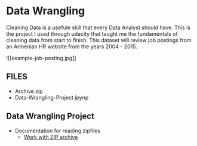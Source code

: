 # Data Wrangling

Cleaning Data is a usefule skill that every Data Analyst should have. This is the project I used through udacity that taught me the fundamentals of cleaning data from start to finish. This dataset will review job postings from an Armenian HR website from the years 2004 - 2015.

![[example-job-posting.jpg]]

## FILES
 - Archive.zip
 - Data-Wrangling-Project.ipynp
 
## Data Wrangling Project
- Documentation for reading zipfiles
    - [Work with ZIP archive](https://docs.python.org/3/library/zipfile.html)
 
